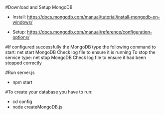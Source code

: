 #Download and Setup MongoDB
- Install:
https://docs.mongodb.com/manual/tutorial/install-mongodb-on-windows/

- Setup:
https://docs.mongodb.com/manual/reference/configuration-options/

#If configured successfully the MongoDB type the following command to start:
net start MongoDB
Check log file to ensure it is running
To stop the service type:
net stop MongoDB
Check log file to ensure it had been stopped correctly

#Run server.js
- npm start

#To create your database you have to run:
- cd config
- node createMongoDB.js